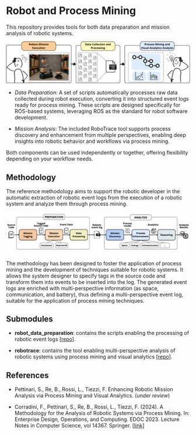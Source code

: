 # Robot and Process Mining 

This repository provides tools for both data preparation and mission analysis of robotic systems.

![abstract](src/img/abstract.png "Robot & Process Mining Core Idea")

* *Data Preparation*: A set of scripts automatically processes raw data collected during robot execution, converting it into structured event logs ready for process mining. These scripts are designed specifically for ROS-based systems, leveraging ROS as the standard for robot software development.

* *Mission Analysis*: The included RoboTrace tool supports process discovery and enhancement from multiple perspectives, enabling deep insights into robotic behavior and workflows via process mining.

Both components can be used independently or together, offering flexibility depending on your workflow needs.

## Methodology

The reference methodology aims to support the robotic developer in the automatic extraction of robotic event logs from the execution of a robotic system and analyze them through process mining.

![methodology](src/img/methodology.png)

The methodology has been designed to foster the application of process mining and the development of techniques suitable for robotic systems. It allows the system designer to specify tags in the source code and transform them into events to be inserted into the log. The generated event logs are enriched with multi-perspective information (as space, communication, and battery), thus defining a multi-perspective event log, suitable for the application of process mining techniques.

## Submodules
- **robot_data_preparation**: contains the scripts enabling the processing of robotic event logs [[repo](https://github.com/SaraPettinari/robot_data_preparation)].

- **robotrace**: contains the tool enabling multi-perspective analysis of robotic systems using process mining and visual analytics [[repo](https://github.com/SaraPettinari/robotrace/tree/main-2.0)].

## References
* Pettinari, S., Re, B., Rossi, L., Tiezzi, F. Enhancing Robotic Mission Analysis via Process Mining and Visual Analytics. (_under review_)

* Corradini, F., Pettinari, S., Re, B., Rossi, L., Tiezzi, F. (2024). A Methodology for the Analysis of Robotic Systems via Process Mining. In: Enterprise Design, Operations, and Computing. EDOC 2023. Lecture Notes in Computer Science, vol 14367. Springer. [[link](https://link.springer.com/chapter/10.1007/978-3-031-46587-1_7)]

